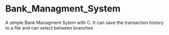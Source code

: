 # Bank_Managment_System
 A simple Bank Managment Sytem with C. It can save the transaction history to a file and can select between branches
